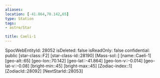 ```yaml
---
aliases: 
location: [-41.864,70.142,65]
type: Station
tags:
- astro/Star

title: Caeli-1
---
```

SpocWebEntityId: 28052
isDeleted: false
isReadOnly: false
confidential: public
[star-class::F2]
[star-class-id::28190]
[Mass-sol::]
[name::Caeli-1]
[geo-alt::65]
[geo-lon::70.142]
[geo-lat::-41.864]
[geo-lon-v::-0.014]
[geo-lat-v::-0.08]
[bright-min::45]
[bright-max::45]
[Zodiac-index::1]
[ZodiacId::28092]
[NextStarId::28053]



